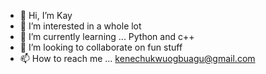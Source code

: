 - 👋 Hi, I’m Kay
- 👀 I’m interested in a whole lot
- 🌱 I’m currently learning ... Python and c++
- 💞️ I’m looking to collaborate on fun stuff
- 📫 How to reach me ... kenechukwuogbuagu@gmail.com

<!---
Slate452/Slate452 is a ✨ special ✨ repository because its `README.md` (this file) appears on your GitHub profile.
You can click the Preview link to take a look at your changes.
--->
